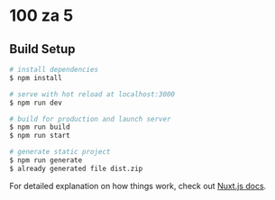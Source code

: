 # 100 za 5

## Build Setup

```bash
# install dependencies
$ npm install

# serve with hot reload at localhost:3000
$ npm run dev

# build for production and launch server
$ npm run build
$ npm run start

# generate static project
$ npm run generate
$ already generated file dist.zip
```

For detailed explanation on how things work, check out [Nuxt.js docs](https://nuxtjs.org).
